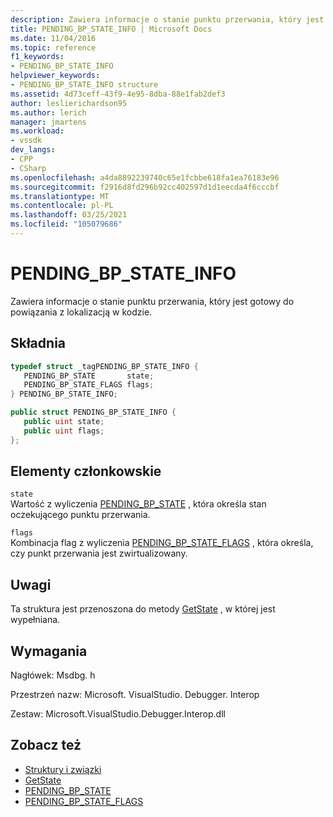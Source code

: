 ```yaml
---
description: Zawiera informacje o stanie punktu przerwania, który jest gotowy do powiązania z lokalizacją w kodzie.
title: PENDING_BP_STATE_INFO | Microsoft Docs
ms.date: 11/04/2016
ms.topic: reference
f1_keywords:
- PENDING_BP_STATE_INFO
helpviewer_keywords:
- PENDING_BP_STATE_INFO structure
ms.assetid: 4d73ceff-43f9-4e95-8dba-88e1fab2def3
author: leslierichardson95
ms.author: lerich
manager: jmartens
ms.workload:
- vssdk
dev_langs:
- CPP
- CSharp
ms.openlocfilehash: a4da8892239740c65e1fcbbe618fa1ea76183e96
ms.sourcegitcommit: f2916d8fd296b92cc402597d1d1eecda4f6cccbf
ms.translationtype: MT
ms.contentlocale: pl-PL
ms.lasthandoff: 03/25/2021
ms.locfileid: "105079686"
---
```

# <a name="pending_bp_state_info"></a>PENDING_BP_STATE_INFO
Zawiera informacje o stanie punktu przerwania, który jest gotowy do powiązania z lokalizacją w kodzie.

## <a name="syntax"></a>Składnia

```cpp
typedef struct _tagPENDING_BP_STATE_INFO { 
   PENDING_BP_STATE       state;
   PENDING_BP_STATE_FLAGS flags;
} PENDING_BP_STATE_INFO;
```

```csharp
public struct PENDING_BP_STATE_INFO { 
   public uint state;
   public uint flags;
};
```

## <a name="members"></a>Elementy członkowskie
 `state`\
 Wartość z wyliczenia [PENDING_BP_STATE](../../../extensibility/debugger/reference/pending-bp-state.md) , która określa stan oczekującego punktu przerwania.

 `flags`\
 Kombinacja flag z wyliczenia [PENDING_BP_STATE_FLAGS](../../../extensibility/debugger/reference/pending-bp-state-flags.md) , która określa, czy punkt przerwania jest zwirtualizowany.

## <a name="remarks"></a>Uwagi
 Ta struktura jest przenoszona do metody [GetState](../../../extensibility/debugger/reference/idebugpendingbreakpoint2-getstate.md) , w której jest wypełniana.

## <a name="requirements"></a>Wymagania
 Nagłówek: Msdbg. h

 Przestrzeń nazw: Microsoft. VisualStudio. Debugger. Interop

 Zestaw: Microsoft.VisualStudio.Debugger.Interop.dll

## <a name="see-also"></a>Zobacz też
- [Struktury i związki](../../../extensibility/debugger/reference/structures-and-unions.md)
- [GetState](../../../extensibility/debugger/reference/idebugpendingbreakpoint2-getstate.md)
- [PENDING_BP_STATE](../../../extensibility/debugger/reference/pending-bp-state.md)
- [PENDING_BP_STATE_FLAGS](../../../extensibility/debugger/reference/pending-bp-state-flags.md)
